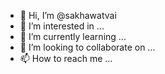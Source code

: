 - 👋 Hi, I’m @sakhawatvai
- 👀 I’m interested in ...
- 🌱 I’m currently learning ...
- 💞️ I’m looking to collaborate on ...
- 📫 How to reach me ...

<!---
sakhawatvai/sakhawatvai is a ✨ special ✨ repository because its `README.md` (this file) appears on your GitHub profile.
You can click the Preview link to take a look at your changes.
--->
